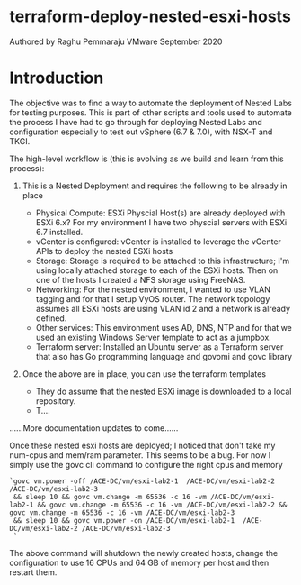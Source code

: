# terraform-deploy-nested-esxi-hosts

Authored by Raghu Pemmaraju
VMware 
September 2020

# Introduction

The objective was to find a way to automate the deployment of Nested Labs for testing purposes. This is part of other scripts and tools used to automate the process I have had to go through for deploying Nested Labs and configuration especially to test out vSphere (6.7 & 7.0), with NSX-T and TKGI. 

The high-level workflow is (this is evolving as we build and learn from this process):


1. This is a Nested Deployment and requires the following to be already in place
   	* Physical Compute: ESXi Physcial Host(s) are already deployed with ESXi 6.x? For my environment I have two physcial servers with ESXi 6.7 installed. 
	* vCenter is configured: vCenter is installed to leverage the vCenter APIs to deploy the nested ESXi hosts
	* Storage: Storage is required to be attached to this infrastructure; I'm using locally attached storage to each of the ESXi hosts. Then on one of the hosts I created a NFS storage using FreeNAS. 
	* Networking: For the nested environment, I wanted to use VLAN tagging and for that I setup VyOS router. The network topology assumes all ESXi hosts are using VLAN id 2 and a network is already defined. 
	* Other services: This environment uses AD, DNS, NTP and for that we used an existing Windows Server template to act as a jumpbox. 
	* Terraform server: Installed an Ubuntu server as a Terraform server that also has Go programming language and govomi and govc library
	
2. Once the above are in place, you can use the terraform templates
	* They do assume that the nested ESXi image is downloaded to a local repository. 
	* T....

......More documentation updates to come......


Once these nested esxi hosts are deployed; I noticed that don't take my num-cpus and mem/ram parameter. This seems to be a bug. For now I simply use the govc cli command to configure the right cpus and memory

    `govc vm.power -off /ACE-DC/vm/esxi-lab2-1  /ACE-DC/vm/esxi-lab2-2 /ACE-DC/vm/esxi-lab2-3 
     && sleep 10 && govc vm.change -m 65536 -c 16 -vm /ACE-DC/vm/esxi-lab2-1 && govc vm.change -m 65536 -c 16 -vm /ACE-DC/vm/esxi-lab2-2 && govc vm.change -m 65536 -c 16 -vm /ACE-DC/vm/esxi-lab2-3 
     && sleep 10 && govc vm.power -on /ACE-DC/vm/esxi-lab2-1  /ACE-DC/vm/esxi-lab2-2 /ACE-DC/vm/esxi-lab2-3
     `
The above command will shutdown the newly created hosts, change the configuration to use 16 CPUs and 64 GB of memory per host and then restart them.
